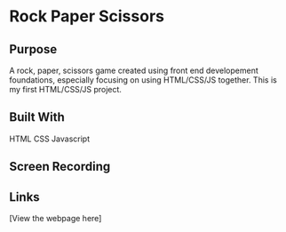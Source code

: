 # Rock Paper Scissors

## Purpose
A rock, paper, scissors game created using front end developement foundations, especially focusing on using HTML/CSS/JS together. This is my first HTML/CSS/JS project. 


## Built With
HTML
CSS
Javascript

## Screen Recording

## Links
[View the webpage here]
